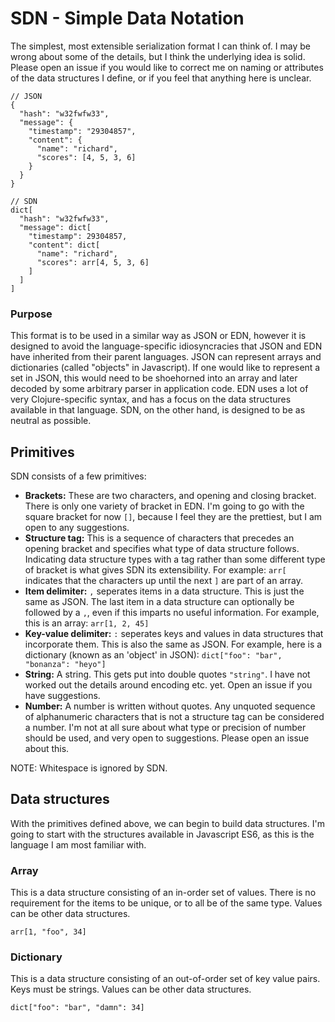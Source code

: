 # SDN - Simple Data Notation
The simplest, most extensible serialization format I can think of. I may be wrong about some of the details, but I think the underlying idea is solid. Please open an issue if you would like to correct me on naming or attributes of the data structures I define, or if you feel that anything here is unclear.

```
// JSON
{
  "hash": "w32fwfw33",
  "message": {
    "timestamp": "29304857",
    "content": {
      "name": "richard",
      "scores": [4, 5, 3, 6]
    }
  }
}

// SDN
dict[
  "hash": "w32fwfw33",
  "message": dict[
    "timestamp": 29304857,
    "content": dict[
      "name": "richard",
      "scores": arr[4, 5, 3, 6]
    ]
  ]
]
```

### Purpose
This format is to be used in a similar way as JSON or EDN, however it is designed to avoid the language-specific idiosyncracies that JSON and EDN have inherited from their parent languages. JSON can represent arrays and dictionaries (called "objects" in Javascript). If one would like to represent a set in JSON, this would need to be shoehorned into an array and later decoded by some arbitrary parser in application code. EDN uses a lot of very Clojure-specific syntax, and has a focus on the data structures available in that language. SDN, on the other hand, is designed to be as neutral as possible.

## Primitives
SDN consists of a few primitives:
- **Brackets:** These are two characters, and opening and closing bracket. There is only one variety of bracket in EDN. I'm going to go with the square bracket for now `[]`, because I feel they are the prettiest, but I am open to any suggestions.
- **Structure tag:** This is a sequence of characters that precedes an opening bracket and specifies what type of data structure follows. Indicating data structure types with a tag rather than some different type of bracket is what gives SDN its extensibility. For example: `arr[` indicates that the characters up until the next `]` are part of an array.
- **Item delimiter:** `,` seperates items in a data structure. This is just the same as JSON. The last item in a data structure can optionally be followed by a `,`, even if this imparts no useful information. For example, this is an array: `arr[1, 2, 45]`
- **Key-value delimiter:** `:` seperates keys and values in data structures that incorporate them. This is also the same as JSON. For example, here is a dictionary (known as an 'object' in JSON): `dict["foo": "bar", "bonanza": "heyo"]`
- **String:** A string. This gets put into double quotes `"string"`. I have not worked out the details around encoding etc. yet. Open an issue if you have suggestions.
- **Number:** A number is written without quotes. Any unquoted sequence of alphanumeric characters that is not a structure tag can be considered a number. I'm not at all sure about what type or precision of number should be used, and very open to suggestions. Please open an issue about this.

NOTE: Whitespace is ignored by SDN.

## Data structures
With the primitives defined above, we can begin to build data structures. I'm going to start with the structures available in Javascript ES6, as this is the language I am most familiar with.

### Array
This is a data structure consisting of an in-order set of values. There is no requirement for the items to be unique, or to all be of the same type. Values can be other data structures.

`arr[1, "foo", 34]`

### Dictionary
This is a data structure consisting of an out-of-order set of key value pairs. Keys must be strings. Values can be other data structures.

`dict["foo": "bar", "damn": 34]`

